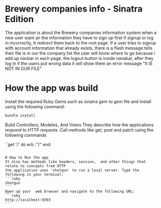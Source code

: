 
 # Brewery companies info - Sinatra Edition
   The application is about the Brewery companies information system 
    when a new user want  an the information they have to sign up first
   if  signup or log in  incorrectly, It redirect them back to the root page. 
   If a user tries to signup with account information that already exists, there is  a flash message tells their file is in our the company list 
   the user will  know where to go because i add up  navbar  in each page.
    the  logout button is  inside  navabar, after they log in 
  if the users put wrong data it will show them an error message "It IS NOT IN OUR FILE"    
# How the app was build
Install the required Ruby Gems  such as sinatra gem  to gem file and install using the following command:
```ruby
bundle install
```
Build Controllers, Modeles, And Views They describe how the applications respond to HTTP requests .Call methods like get, post and patch using the following commands

``get '/' do
   erb :"/"
    end     
  ````
  
# How to Run the app
  It also has methods like headers, session,  and other things that relate to concepts from HTTP
 the application uses 'shotgun' to run a local server. Type the following in your terminal:
```ruby
shotgun
```
 Open up your  web browser and navigate to the following URL:
```ruby
http://localhost:9393
```

